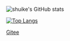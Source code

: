 ![shuike's GitHub stats](https://github-readme-stats.vercel.app/api?username=shuike&show_icons=true&count_private=true)

[![Top Langs](https://github-readme-stats.vercel.app/api/top-langs/?username=shuike&layout=compact)](https://github.com/shuike)

[Gitee](https://gitee.com/shuike)
